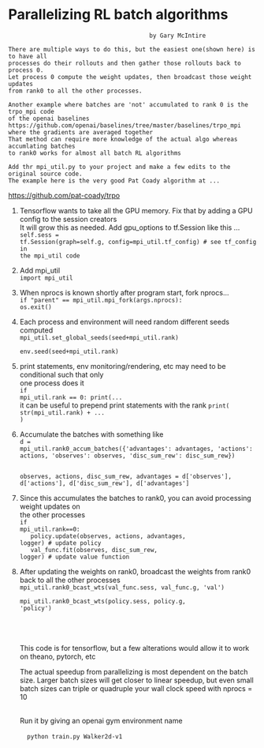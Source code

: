 

# Parallelizing RL batch algorithms
                                            by Gary McIntire

    There are multiple ways to do this, but the easiest one(shown here) is to have all 
    processes do their rollouts and then gather those rollouts back to process 0. 
    Let process 0 compute the weight updates, then broadcast those weight updates 
    from rank0 to all the other processes.

    Another example where batches are 'not' accumulated to rank 0 is the trpo_mpi code 
    of the openai baselines https://github.com/openai/baselines/tree/master/baselines/trpo_mpi  
    where the gradients are averaged together
    That method can require more knowledge of the actual algo whereas accumlating batches 
    to rank0 works for almost all batch RL algorithms
    
    Add thr mpi_util.py to your project and make a few edits to the original source code. 
    The example here is the very good Pat Coady algorithm at ...
  
 <a href="https://github.com/pat-coady/trpo"> https://github.com/pat-coady/trpo</a>
    

1. Tensorflow wants to take all the GPU memory. Fix that by adding a GPU config to the session creators <br>
    It will grow this as needed. Add gpu_options to tf.Session like this ...<br>
    <code>self.sess = tf.Session(graph=self.g, config=mpi_util.tf_config)  # see tf_config in the mpi_util code 
    </code>

2. Add mpi_util<br>
	<code>import mpi_util</code>

3. When nprocs is known shortly after program start, fork nprocs...<br>
	<code>if "parent" == mpi_util.mpi_fork(args.nprocs): os.exit()</code>

4. Each process and environment will need random different seeds computed<br>
    <code>mpi_util.set_global_seeds(seed+mpi_util.rank)<br>
    env.seed(seed+mpi_util.rank)</code>

5. print statements, env monitoring/rendering, etc may need to be conditional such that only <br>
    one process does it<br>
    <code>if mpi_util.rank == 0: print(...</code><br>
    it can be useful to prepend print statements with the rank   <code>print( str(mpi_util.rank) + ... )</code>

6. Accumulate the batches with something like<br>
    <code>d = mpi_util.rank0_accum_batches({'advantages': advantages, 'actions': actions, 'observes': observes, 'disc_sum_rew': disc_sum_rew})<br><br>
    observes, actions, disc_sum_rew, advantages = d['observes'], d['actions'], d['disc_sum_rew'], d['advantages']</code>

7. Since this accumulates the batches to rank0, you can avoid processing weight updates on <br>
    the other processes<br>
    <code>if mpi_util.rank==0:<br>
        &emsp;&emsp;policy.update(observes, actions, advantages, logger)  # update policy<br>
        &emsp;&emsp;val_func.fit(observes, disc_sum_rew, logger)  # update value function</code>

8. After updating the weights on rank0, broadcast the weights from rank0 back to all the other processes<br>
    <code>mpi_util.rank0_bcast_wts(val_func.sess, val_func.g, 'val')<br>
    mpi_util.rank0_bcast_wts(policy.sess, policy.g, 'policy')</code><br><br><br><br>


    This code is for tensorflow, but a few alterations would allow it to work on theano, pytorch, etc

    The actual speedup from parallelizing is most dependent on the batch size. Larger batch sizes 
    will get closer to linear speedup, but even small batch sizes can triple or quadruple 
    your wall clock speed with nprocs = 10<br><br>
    
    Run it by giving an openai gym environment name<br><br>
        <code>&emsp;&emsp;python train.py Walker2d-v1

